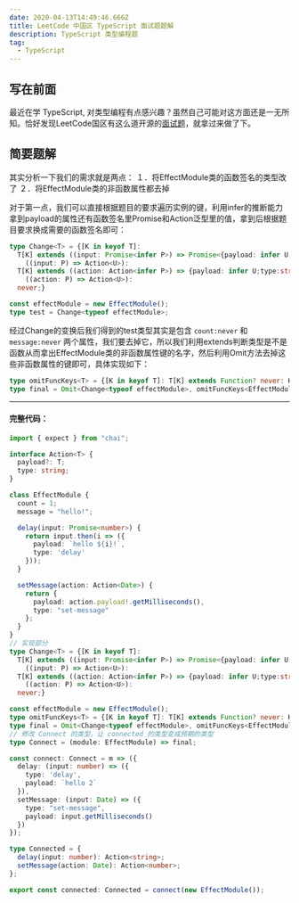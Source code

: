 ```yaml
---
date: 2020-04-13T14:49:46.666Z
title: LeetCode 中国区 TypeScript 面试题题解
description: TypeScript 类型编程题
tag:
  - TypeScript
---
```

## 写在前面

最近在学 TypeScript, 对类型编程有点感兴趣？虽然自己可能对这方面还是一无所知。恰好发现LeetCode国区有这么道开源的[面试题](https://github.com/LeetCode-OpenSource/hire/blob/master/typescript_zh.md)，就拿过来做了下。

## 简要题解

其实分析一下我们的需求就是两点：
１．将EffectModule类的函数签名的类型改了
２．将EffectModule类的非函数属性都去掉

对于第一点，我们可以直接根据题目的要求遍历实例的键，利用infer的推断能力拿到payload的属性还有函数签名里Promise和Action泛型里的值，拿到后根据题目要求换成需要的函数签名即可：

```typescript
type Change<T> = {[K in keyof T]: 
  T[K] extends ((input: Promise<infer P>) => Promise<{payload: infer U;type:string}>)? 
    ((input: P) => Action<U>):
  T[K] extends ((action: Action<infer P>) => {payload: infer U;type:string})?
    ((action: P) => Action<U>):
  never;}

const effectModule = new EffectModule();
type test = Change<typeof effectModule>;
```

经过Change的变换后我们得到的test类型其实是包含 ```count:never``` 和 ```message:never``` 两个属性，我们要去掉它，所以我们利用extends判断类型是不是函数从而拿出EffectModule类的非函数属性键的名字，然后利用Omit方法去掉这些非函数属性的键即可，具体实现如下：

```typescript
type omitFuncKeys<T> = {[K in keyof T]: T[K] extends Function? never: K}[keyof T];
type final = Omit<Change<typeof effectModule>, omitFuncKeys<EffectModule>>;
```
---
#### 完整代码：

```typescript
import { expect } from "chai";

interface Action<T> {
  payload?: T;
  type: string;
}

class EffectModule {
  count = 1;
  message = "hello!";

  delay(input: Promise<number>) {
    return input.then(i => ({
      payload: `hello ${i}!`,
      type: 'delay'
    }));
  }

  setMessage(action: Action<Date>) {
    return {
      payload: action.payload!.getMilliseconds(),
      type: "set-message"
    };
  }
}
// 实现部分
type Change<T> = {[K in keyof T]: 
  T[K] extends ((input: Promise<infer P>) => Promise<{payload: infer U;type:string}>)? 
    ((input: P) => Action<U>):
  T[K] extends ((action: Action<infer P>) => {payload: infer U;type:string})?
    ((action: P) => Action<U>):
  never;}

const effectModule = new EffectModule();
type omitFuncKeys<T> = {[K in keyof T]: T[K] extends Function? never: K}[keyof T];
type final = Omit<Change<typeof effectModule>, omitFuncKeys<EffectModule>>;
// 修改 Connect 的类型，让 connected 的类型变成预期的类型
type Connect = (module: EffectModule) => final;

const connect: Connect = m => ({
  delay: (input: number) => ({
    type: 'delay',
    payload: `hello 2`
  }),
  setMessage: (input: Date) => ({
    type: "set-message",
    payload: input.getMilliseconds()
  })
});

type Connected = {
  delay(input: number): Action<string>;
  setMessage(action: Date): Action<number>;
};

export const connected: Connected = connect(new EffectModule());
```
